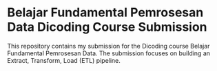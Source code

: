 # Belajar Fundamental Pemrosesan Data Dicoding Course Submission
This repository contains my submission for the Dicoding course Belajar Fundamental Pemrosesan Data. The submission focuses on building an Extract, Transform, Load (ETL) pipeline.
